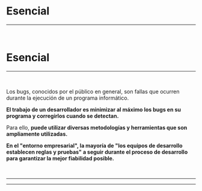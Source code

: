 # **Esencial**

---

<br>

# **Esencial**

---

<br>

Los bugs, conocidos por el público en general, son fallas que ocurren durante la ejecución de un programa informático.

**El trabajo de un desarrollador es minimizar al máximo los bugs en su programa y corregirlos cuando se detectan.**

Para ello, **puede utilizar diversas metodologías y herramientas que son ampliamente utilizadas.**

**En el "entorno empresarial", la mayoría de "los equipos de desarrollo establecen reglas y pruebas" a seguir durante el proceso de desarrollo para garantizar la mejor fiabilidad posible.**

<br>

---

---